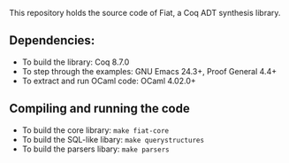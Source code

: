 This repository holds the source code of Fiat, a Coq ADT synthesis
library.

## Dependencies:
  * To build the library:          Coq 8.7.0
  * To step through the examples:  GNU Emacs 24.3+, Proof General 4.4+
  * To extract and run OCaml code: OCaml 4.02.0+

## Compiling and running the code
  * To build the core library: `make fiat-core`
  * To build the SQL-like libary: `make querystructures`
  * To build the parsers libary: `make parsers`
